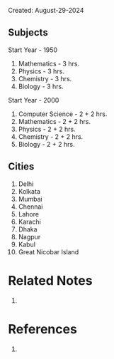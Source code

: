 Created: August-29-2024

## Subjects

Start Year - 1950

1. Mathematics - 3 hrs.
2. Physics - 3 hrs.
3. Chemistry - 3 hrs.
4. Biology - 3 hrs.

Start Year - 2000

1. Computer Science - 2 + 2 hrs.
2. Mathematics - 2 + 2 hrs.
3. Physics - 2 + 2 hrs.
4. Chemistry - 2 + 2 hrs.
5. Biology - 2 + 2 hrs.

## Cities

1. Delhi
2. Kolkata
3. Mumbai
4. Chennai
5. Lahore
6. Karachi
7. Dhaka
8. Nagpur
9. Kabul
10. Great Nicobar Island

# Related Notes

1. 
# References

1. 